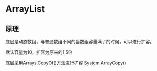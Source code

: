 # ArrayList
## 原理
底层是动态数组，与普通数组不同的当数组容量满了的时候，可以进行扩容。


默认容量为10，扩容为原来的1.5倍


底层采用Arrays.CopyOf()方法进行扩容
System.ArrayCopy()




